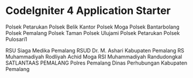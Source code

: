 # CodeIgniter 4 Application Starter

Polsek Petarukan
Polsek Belik
Kantor Polsek Moga
Polsek Bantarbolang
Polsek Pemalang
Polsek Taman
Polsek Ulujami
Polsek Petarukan
Polsek Pulosari1

RSU Siaga Medika Pemalang
RSUD Dr. M. Ashari Kabupaten Pemalang
RS Muhammadiyah Rodliyah Achid Moga
RSI Muhammadiyah Randudongkal
SATLANTAAS PEMALANG
Polres Pemalang
Dinas Perhubungan Kabupaten Pemalang